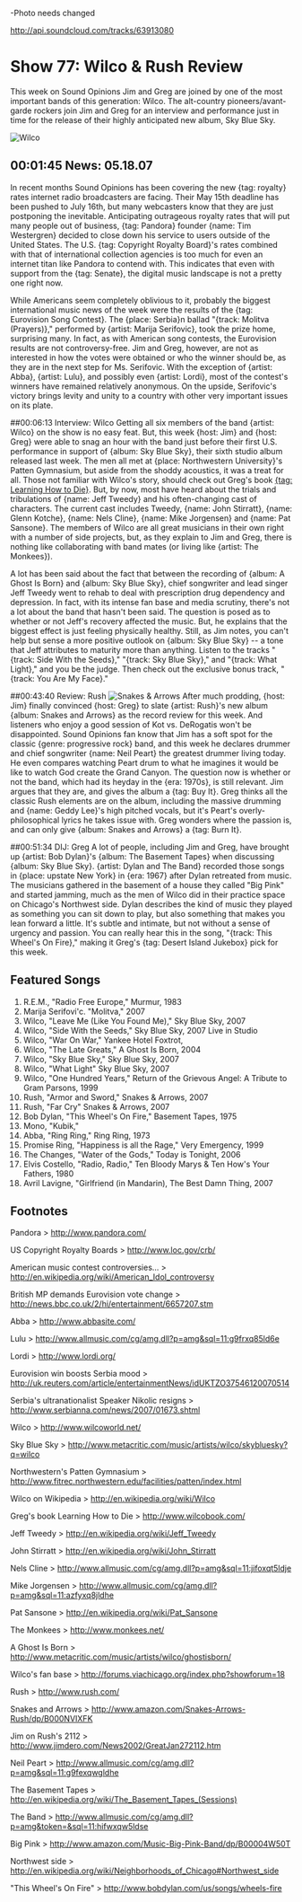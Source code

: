 

-Photo needs changed

http://api.soundcloud.com/tracks/63913080

# Show 77: Wilco & Rush Review
This week on Sound Opinions Jim and Greg are joined by one of the most important bands of this generation: Wilco. The alt-country pioneers/avant-garde rockers join Jim and Greg for an interview and performance just in time for the release of their highly anticipated new album, Sky Blue Sky.

![Wilco](http://static.soundopinions.org/images/2007/wilco.jpg)

## 00:01:45 News: 05.18.07
In recent months Sound Opinions has been covering the new {tag: royalty} rates internet radio broadcasters are facing. Their May 15th deadline has been pushed to July 16th, but many webcasters know that they are just postponing the inevitable. Anticipating outrageous royalty rates that will put many people out of business, {tag: Pandora} founder {name: Tim Westergren} decided to close down his service to users outside of the United States. The U.S. {tag: Copyright Royalty Board}'s rates combined with that of international collection agencies is too much for even an internet titan like Pandora to contend with. This indicates that even with support from the {tag: Senate}, the digital music landscape is not a pretty one right now.

While Americans seem completely oblivious to it, probably the biggest international music news of the week were the results of the {tag: Eurovision Song Contest}. The {place: Serbia}n ballad "{track: Molitva (Prayers)}," performed by {artist: Marija Serifovic}, took the prize home, surprising many. In fact, as with American song contests, the Eurovision results are not controversy-free. Jim and Greg, however, are not as interested in how the votes were obtained or who the winner should be, as they are in the next step for Ms. Serifovic. With the exception of {artist: Abba}, {artist: Lulu}, and possibly even {artist: Lordi}, most of the contest's winners have remained relatively anonymous. On the upside, Serifovic's victory brings levity and unity to a country with other very important issues on its plate.

##00:06:13 Interview: Wilco
Getting all six members of the band {artist: Wilco} on the show is no easy feat. But, this week {host: Jim} and {host: Greg} were able to snag an hour with the band just before their first U.S. performance in support of {album: Sky Blue Sky}, their sixth studio album released last week. The men all met at {place: Northwestern University}'s Patten Gymnasium, but aside from the shoddy acoustics, it was a treat for all. Those not familiar with Wilco's story, should check out Greg's book [{tag: Learning How to Die}](http://www.wilcobook.com/). But, by now, most have heard about the trials and tribulations of {name: Jeff Tweedy} and his often-changing cast of characters. The current cast includes Tweedy, {name: John Stirratt}, {name: Glenn Kotche}, {name: Nels Cline}, {name: Mike Jorgensen} and {name: Pat Sansone}. The members of Wilco are all great musicians in their own right with a number of side projects, but, as they explain to Jim and Greg, there is nothing like collaborating with band mates (or living like {artist: The Monkees}).

A lot has been said about the fact that between the recording of {album: A Ghost Is Born} and {album: Sky Blue Sky}, chief songwriter and lead singer Jeff Tweedy went to rehab to deal with prescription drug dependency and depression. In fact, with its intense fan base and media scrutiny, there's not a lot about the band that hasn't been said. The question is posed as to whether or not Jeff's recovery affected the music. But, he explains that the biggest effect is just feeling physically healthy. Still, as Jim notes, you can't help but sense a more positive outlook on {album: Sky Blue Sky} -- a tone that Jeff attributes to maturity more than anything. Listen to the tracks "{track: Side With the Seeds}," "{track: Sky Blue Sky}," and "{track: What Light}," and you be the judge. Then check out the exclusive bonus track, "{track: You Are My Face}."

##00:43:40 Review: Rush
![Snakes & Arrows](http://is1.mzstatic.com/image/thumb/Music2/v4/7e/0e/a7/7e0ea7e2-da8d-e62b-589e-bd5221a4e7dd/source/600x600bb.jpg "50526/646612905")
After much prodding, {host: Jim} finally convinced {host: Greg} to slate {artist: Rush}'s new album {album: Snakes and Arrows} as the record review for this week. And listeners who enjoy a good session of Kot vs. DeRogatis won't be disappointed. Sound Opinions fan know that Jim has a soft spot for the classic {genre: progressive rock} band, and this week he declares drummer and chief songwriter {name: Neil Peart} the greatest drummer living today. He even compares watching Peart drum to what he imagines it would be like to watch God create the Grand Canyon. The question now is whether or not the band, which had its heyday in the {era: 1970s}, is still relevant. Jim argues that they are, and gives the album a {tag: Buy It}. Greg thinks all the classic Rush elements are on the album, including the massive drumming and {name: Geddy Lee}'s high pitched vocals, but it's Peart's overly-philosophical lyrics he takes issue with. Greg wonders where the passion is, and can only give {album: Snakes and Arrows} a {tag: Burn It}.

##00:51:34 DIJ: Greg
A lot of people, including Jim and Greg, have brought up {artist: Bob Dylan}'s {album: The Basement Tapes} when discussing {album: Sky Blue Sky}. {artist: Dylan and The Band} recorded those songs in {place: upstate New York} in {era: 1967} after Dylan retreated from music. The musicians gathered in the basement of a house they called "Big Pink" and started jamming, much as the men of Wilco did in their practice space on Chicago's Northwest side. Dylan describes the kind of music they played as something you can sit down to play, but also something that makes you lean forward a little. It's subtle and intimate, but not without a sense of urgency and passion. You can really hear this in the song, "{track: This Wheel's On Fire}," making it Greg's {tag: Desert Island Jukebox} pick for this week.

## Featured Songs
1. R.E.M., "Radio Free Europe," Murmur, 1983
2. Marija Serifovi'c. "Molitva," 2007
3. Wilco, "Leave Me (Like You Found Me)," Sky Blue Sky, 2007
4. Wilco, "Side With the Seeds," Sky Blue Sky, 2007 Live in Studio
5. Wilco, "War On War," Yankee Hotel Foxtrot,
6. Wilco, "The Late Greats," A Ghost Is Born, 2004
7. Wilco, "Sky Blue Sky," Sky Blue Sky, 2007
8. Wilco, "What Light" Sky Blue Sky, 2007
9. Wilco, "One Hundred Years," Return of the Grievous Angel: A Tribute to Gram Parsons, 1999
10. Rush, "Armor and Sword," Snakes & Arrows, 2007
11. Rush, "Far Cry" Snakes & Arrows, 2007
12. Bob Dylan, "This Wheel's On Fire," Basement Tapes, 1975
13. Mono, "Kubik," 
14. Abba, "Ring Ring," Ring Ring, 1973
15. Promise Ring, "Happiness is all the Rage," Very Emergency, 1999
16. The Changes, "Water of the Gods," Today is Tonight, 2006
17. Elvis Costello, "Radio, Radio," Ten Bloody Marys & Ten How's Your Fathers, 1980
18. Avril Lavigne, "Girlfriend (in Mandarin), The Best Damn Thing, 2007

## Footnotes
Pandora > http://www.pandora.com/

US Copyright Royalty Boards > http://www.loc.gov/crb/

American music contest controversies... > http://en.wikipedia.org/wiki/American_Idol_controversy

British MP demands Eurovision vote change > http://news.bbc.co.uk/2/hi/entertainment/6657207.stm

Abba > http://www.abbasite.com/

Lulu > http://www.allmusic.com/cg/amg.dll?p=amg&sql=11:g9frxq85ld6e

Lordi > http://www.lordi.org/

Eurovision win boosts Serbia mood > http://uk.reuters.com/article/entertainmentNews/idUKTZO37546120070514

Serbia's ultranationalist Speaker Nikolic resigns > http://www.serbianna.com/news/2007/01673.shtml

Wilco > http://www.wilcoworld.net/

Sky Blue Sky > http://www.metacritic.com/music/artists/wilco/skybluesky?q=wilco

Northwestern's Patten Gymnasium > http://www.fitrec.northwestern.edu/facilities/patten/index.html

Wilco on Wikipedia > http://en.wikipedia.org/wiki/Wilco

Greg's book Learning How to Die > http://www.wilcobook.com/

Jeff Tweedy > http://en.wikipedia.org/wiki/Jeff_Tweedy

John Stirratt > http://en.wikipedia.org/wiki/John_Stirratt

Nels Cline > http://www.allmusic.com/cg/amg.dll?p=amg&sql=11:jifoxqt5ldje

Mike Jorgensen > http://www.allmusic.com/cg/amg.dll?p=amg&sql=11:azfyxq8jldhe

Pat Sansone > http://en.wikipedia.org/wiki/Pat_Sansone

The Monkees > http://www.monkees.net/

A Ghost Is Born > http://www.metacritic.com/music/artists/wilco/ghostisborn/

Wilco's fan base > http://forums.viachicago.org/index.php?showforum=18

Rush > http://www.rush.com/

Snakes and Arrows > http://www.amazon.com/Snakes-Arrows-Rush/dp/B000NVIXFK

Jim on Rush's 2112 > http://www.jimdero.com/News2002/GreatJan272112.htm

Neil Peart > http://www.allmusic.com/cg/amg.dll?p=amg&sql=11:g9fexqwgldhe

The Basement Tapes > http://en.wikipedia.org/wiki/The_Basement_Tapes_(Sessions)

The Band > http://www.allmusic.com/cg/amg.dll?p=amg&token=&sql=11:hifwxqw5ldse

Big Pink > http://www.amazon.com/Music-Big-Pink-Band/dp/B00004W50T

Northwest side > http://en.wikipedia.org/wiki/Neighborhoods_of_Chicago#Northwest_side

"This Wheel's On Fire" > http://www.bobdylan.com/us/songs/wheels-fire